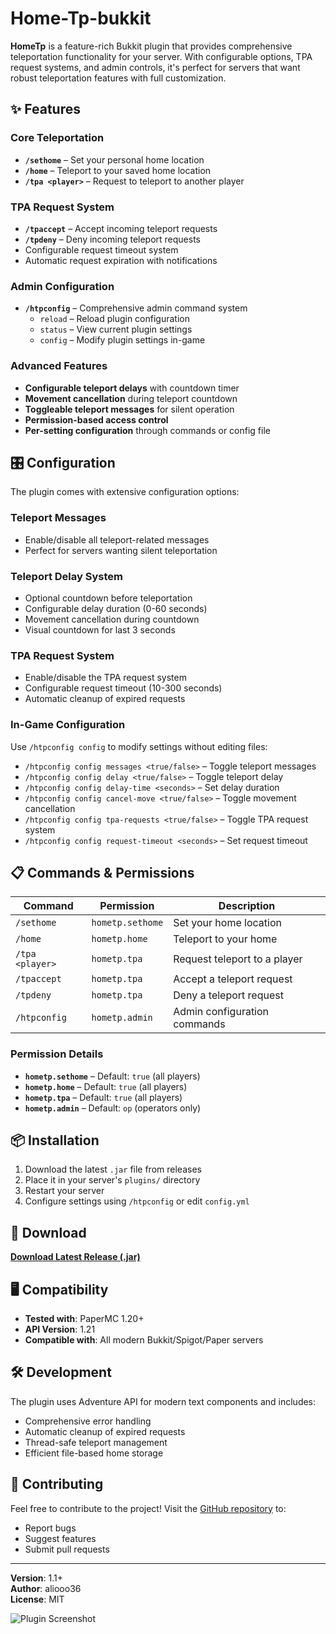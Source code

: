 # Home-Tp-bukkit
**HomeTp** is a feature-rich Bukkit plugin that provides comprehensive teleportation functionality for your server. With configurable options, TPA request systems, and admin controls, it's perfect for servers that want robust teleportation features with full customization.

## ✨ Features

### Core Teleportation
- **`/sethome`** – Set your personal home location
- **`/home`** – Teleport to your saved home location
- **`/tpa <player>`** – Request to teleport to another player

### TPA Request System
- **`/tpaccept`** – Accept incoming teleport requests
- **`/tpdeny`** – Deny incoming teleport requests
- Configurable request timeout system
- Automatic request expiration with notifications

### Admin Configuration
- **`/htpconfig`** – Comprehensive admin command system
  - `reload` – Reload plugin configuration
  - `status` – View current plugin settings
  - `config` – Modify plugin settings in-game

### Advanced Features
- **Configurable teleport delays** with countdown timer
- **Movement cancellation** during teleport countdown
- **Toggleable teleport messages** for silent operation
- **Permission-based access control**
- **Per-setting configuration** through commands or config file

## 🎛️ Configuration

The plugin comes with extensive configuration options:

### Teleport Messages
- Enable/disable all teleport-related messages
- Perfect for servers wanting silent teleportation

### Teleport Delay System
- Optional countdown before teleportation
- Configurable delay duration (0-60 seconds)
- Movement cancellation during countdown
- Visual countdown for last 3 seconds

### TPA Request System
- Enable/disable the TPA request system
- Configurable request timeout (10-300 seconds)
- Automatic cleanup of expired requests

### In-Game Configuration
Use `/htpconfig config` to modify settings without editing files:
- `/htpconfig config messages <true/false>` – Toggle teleport messages
- `/htpconfig config delay <true/false>` – Toggle teleport delay
- `/htpconfig config delay-time <seconds>` – Set delay duration
- `/htpconfig config cancel-move <true/false>` – Toggle movement cancellation
- `/htpconfig config tpa-requests <true/false>` – Toggle TPA request system
- `/htpconfig config request-timeout <seconds>` – Set request timeout

## 📋 Commands & Permissions

| Command | Permission | Description |
|---------|------------|-------------|
| `/sethome` | `hometp.sethome` | Set your home location |
| `/home` | `hometp.home` | Teleport to your home |
| `/tpa <player>` | `hometp.tpa` | Request teleport to a player |
| `/tpaccept` | `hometp.tpa` | Accept a teleport request |
| `/tpdeny` | `hometp.tpa` | Deny a teleport request |
| `/htpconfig` | `hometp.admin` | Admin configuration commands |

### Permission Details
- **`hometp.sethome`** – Default: `true` (all players)
- **`hometp.home`** – Default: `true` (all players)  
- **`hometp.tpa`** – Default: `true` (all players)
- **`hometp.admin`** – Default: `op` (operators only)

## 📦 Installation

1. Download the latest `.jar` file from releases
2. Place it in your server's `plugins/` directory
3. Restart your server
4. Configure settings using `/htpconfig` or edit `config.yml`

## 🔗 Download

**[Download Latest Release (.jar)](https://github.com/aliooo36/Home-Tp-bukkit/releases/latest)**

## 🖥️ Compatibility

- **Tested with**: PaperMC 1.20+
- **API Version**: 1.21
- **Compatible with**: All modern Bukkit/Spigot/Paper servers

## 🛠️ Development

The plugin uses Adventure API for modern text components and includes:
- Comprehensive error handling
- Automatic cleanup of expired requests
- Thread-safe teleport management
- Efficient file-based home storage

## 🤝 Contributing

Feel free to contribute to the project! Visit the [GitHub repository](https://github.com/aliooo36/Home-Tp-bukkit) to:
- Report bugs
- Suggest features
- Submit pull requests

---

**Version**: 1.1+  
**Author**: aliooo36  
**License**: MIT

![Plugin Screenshot](https://github.com/user-attachments/assets/4c41c703-e722-4ed7-80b3-51033f3e443f)

